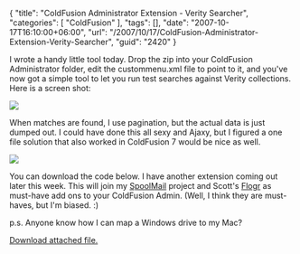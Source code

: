 {
	"title": "ColdFusion Administrator Extension - Verity Searcher",
	"categories": [
		"ColdFusion"
	],
	"tags": [],
	"date": "2007-10-17T16:10:00+06:00",
	"url": "/2007/10/17/ColdFusion-Administrator-Extension-Verity-Searcher",
	"guid": "2420"
}

I wrote a handy little tool today. Drop the zip into your ColdFusion Administrator folder, edit the custommenu.xml file to point to it, and you've now got a simple tool to let you run test searches against Verity collections. Here is a screen shot:

<img src="https://static.raymondcamden.com/images/v1.png">

When matches are found, I use pagination, but the actual data is just dumped out. I could have done this all sexy and Ajaxy, but I figured a one file solution that also worked in ColdFusion 7 would be nice as well. 


<img src="https://static.raymondcamden.com/images/cfjedi/v2.png">

You can download the code below. I have another extension coming out later this week. This will join my <a href="http://spoolmail.riaforge.org">SpoolMail</a> project and Scott's <a href="http://flogr.riaforge.org">Flogr</a> as must-have add ons to your ColdFusion Admin. (Well, I think they are must-haves, but I'm biased. :)

p.s. Anyone know how I can map a Windows drive to my Mac?<p><a href='enclosures/D%3A%5Chosts%5Cwww%2Ecoldfusionjedi%2Ecom%5Cenclosures%2Findex%2Ecfm%2Ezip'>Download attached file.</a></p>
